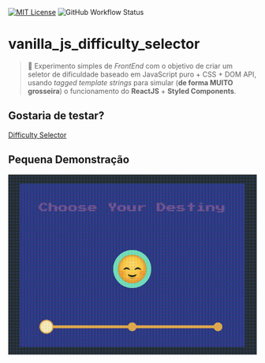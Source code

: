 [![MIT License](https://img.shields.io/badge/license-MIT-blue.svg)](https://github.com/siqueira-ec/vanilla_js_difficulty_selector/blob/master/LICENSE)
![GitHub Workflow Status](https://img.shields.io/github/workflow/status/siqueira-ec/vanilla_js_difficulty_selector/Deployment%20-%20GitHub%20Pages)

# vanilla_js_difficulty_selector
> :tada: Experimento simples de *FrontEnd* com o objetivo de criar um seletor de dificuldade baseado em JavaScript puro + CSS + DOM API, usando *tagged template strings* para simular (**de forma MUITO grosseira**) o funcionamento do **ReactJS** + **Styled Components**.

## Gostaria de testar?
[Difficulty Selector](http://siqueira-ec.github.io/vanilla_js_difficulty_selector)

## Pequena Demonstração
![Demonstração](.github/images/demo.gif)
